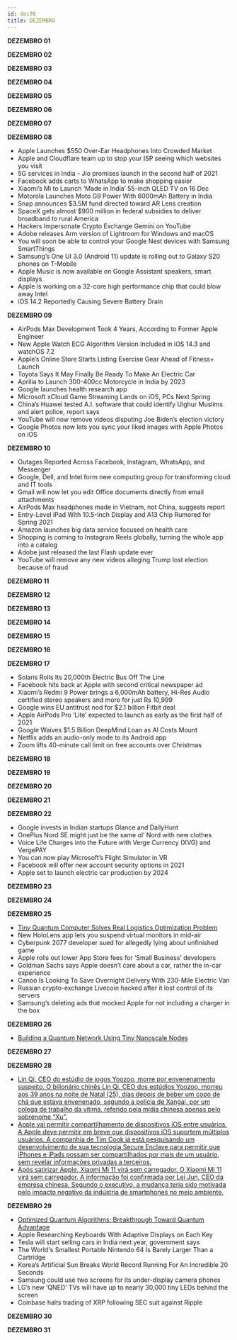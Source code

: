 ```yaml
---
id: doc76
title: DEZEMBRO
---
```


**DEZEMBRO 01**

**DEZEMBRO 02**

**DEZEMBRO 03**

**DEZEMBRO 04**

**DEZEMBRO 05**

**DEZEMBRO 06**

**DEZEMBRO 07**

**DEZEMBRO 08**

- Apple Launches $550 Over-Ear Headphones Into Crowded Market
- Apple and Cloudflare team up to stop your ISP seeing which websites you visit
- 5G services in India - Jio promises launch in the second half of 2021
- Facebook adds carts to WhatsApp to make shopping easier
- Xiaomi’s Mi to Launch ‘Made in India’ 55-inch QLED TV on 16 Dec
- Motorola Launches Moto G9 Power With 6000mAh Battery in India
- Snap announces $3.5M fund directed toward AR Lens creation
- SpaceX gets almost $900 million in federal subsidies to deliver broadband to rural America
- Hackers Impersonate Crypto Exchange Gemini on YouTube
- Adobe releases Arm version of Lightroom for Windows and macOS
- You will soon be able to control your Google Nest devices with Samsung SmartThings
- Samsung’s One UI 3.0 (Android 11) update is rolling out to Galaxy S20 phones on T-Mobile
- Apple Music is now available on Google Assistant speakers, smart displays
- Apple is working on a 32-core high performance chip that could blow away Intel
- iOS 14.2 Reportedly Causing Severe Battery Drain

**DEZEMBRO 09**

- AirPods Max Development Took 4 Years, According to Former Apple Engineer
- New Apple Watch ECG Algorithm Version Included in iOS 14.3 and watchOS 7.2
- Apple’s Online Store Starts Listing Exercise Gear Ahead of Fitness+ Launch
- Toyota Says It May Finally Be Ready To Make An Electric Car
- Aprilia to Launch 300-400cc Motorcycle in India by 2023
- Google launches health research app
- Microsoft xCloud Game Streaming Lands on iOS, PCs Next Spring
- China’s Huawei tested A.I. software that could identify Uighur Muslims and alert police, report says
- YouTube will now remove videos disputing Joe Biden’s election victory
- Google Photos now lets you sync your liked images with Apple Photos on iOS

**DEZEMBRO 10**

- Outages Reported Across Facebook, Instagram, WhatsApp, and Messenger
- Google, Dell, and Intel form new computing group for transforming cloud and IT tools
- Gmail will now let you edit Office documents directly from email attachments
- AirPods Max headphones made in Vietnam, not China, suggests report
- Entry-Level iPad With 10.5-Inch Display and A13 Chip Rumored for Spring 2021
- Amazon launches big data service focused on health care
- Shopping is coming to Instagram Reels globally, turning the whole app into a catalog
- Adobe just released the last Flash update ever
- YouTube will remove any new videos alleging Trump lost election because of fraud

**DEZEMBRO 11**

**DEZEMBRO 12**

**DEZEMBRO 13**

**DEZEMBRO 14**

**DEZEMBRO 15**

**DEZEMBRO 16**

**DEZEMBRO 17**

- Solaris Rolls Its 20,000th Electric Bus Off The Line
- Facebook hits back at Apple with second critical newspaper ad
- Xiaomi’s Redmi 9 Power brings a 6,000mAh battery, Hi-Res Audio certified stereo speakers and more for just Rs 10,999
- Google wins EU antitrust nod for $2.1 billion Fitbit deal
- Apple AirPods Pro ‘Lite’ expected to launch as early as the first half of 2021
- Google Waives $1.5 Billion DeepMind Loan as AI Costs Mount
- Netflix adds an audio-only mode to its Android app
- Zoom lifts 40-minute call limit on free accounts over Christmas

**DEZEMBRO 18**

**DEZEMBRO 19**

**DEZEMBRO 20**

**DEZEMBRO 21**

**DEZEMBRO 22**

- Google invests in Indian startups Glance and DailyHunt
- OnePlus Nord SE might just be the same ol’ Nord with new clothes
- Voice Life Charges into the Future with Verge Currency (XVG) and VergePAY
- You can now play Microsoft’s Flight Simulator in VR
- Facebook will offer new account security options in 2021
- Apple set to launch electric car production by 2024

**DEZEMBRO 23**

**DEZEMBRO 24**

**DEZEMBRO 25**

- [Tiny Quantum Computer Solves Real Logistics Optimization Problem](https://scitechdaily.com/tiny-quantum-computer-solves-real-logistics-optimization-problem/)
- New HoloLens app lets you suspend virtual monitors in mid-air
- Cyberpunk 2077 developer sued for allegedly lying about unfinished game
- Apple rolls out lower App Store fees for ‘Small Business’ developers
- Goldman Sachs says Apple doesn’t care about a car, rather the in-car experience
- Canoo Is Looking To Save Overnight Delivery With 230-Mile Electric Van
- Russian crypto-exchange Livecoin hacked after it lost control of its servers
- Samsung’s deleting ads that mocked Apple for not including a charger in the box

**DEZEMBRO 26**

- [Building a Quantum Network Using Tiny Nanoscale Nodes](https://scitechdaily.com/building-a-quantum-network-using-tiny-nanoscale-nodes/)

**DEZEMBRO 27**

**DEZEMBRO 28**

- [Lin Qi, CEO do estúdio de jogos Yoozoo, morre por envenenamento suspeito. O bilionário chinês Lin Qi, CEO dos estúdios Yoozoo, morreu aos 39 anos na noite de Natal (25), dias depois de beber um copo de chá que estava envenenado, segundo a polícia de Xangai, por um colega de trabalho da vítima, referido pela mídia chinesa apenas pelo sobrenome “Xu”.](https://olhardigital.com.br/2020/12/28/games-e-consoles/lin-qi-ceo-do-estudio-de-jogos-yoozoo-morre-por-envenenamento-suspeito/)
- [Apple vai permitir compartilhamento de dispositivos iOS entre usuários. A Apple deve permitir em breve que dispositivos iOS suportem múltiplos usuários. A companhia de Tim Cook já está pesquisando um desenvolvimento de sua tecnologia Secure Enclave para permitir que iPhones e iPads possam ser compartilhados por mais de um usuário, sem revelar informações privadas a terceiros.](https://olhardigital.com.br/2020/12/28/noticias/apple-vai-permitir-compartilhamento-de-dispositivos-ios-entre-usuarios/)
- [Após satirizar Apple, Xiaomi Mi 11 virá sem carregador. O Xiaomi Mi 11 virá sem carregador. A informação foi confirmada por Lei Jun, CEO da empresa chinesa. Segundo o executivo, a mudança teria sido motivada pelo impacto negativo da indústria de smartphones no meio ambiente.](https://olhardigital.com.br/2020/12/28/noticias/depois-de-tirar-sarro-da-apple-xiaomi-mi-11-vira-sem-carregador/)

**DEZEMBRO 29**

- [Optimized Quantum Algorithms: Breakthrough Toward Quantum Advantage](https://scitechdaily.com/optimized-quantum-algorithms-breakthrough-toward-quantum-advantage/)
- Apple Researching Keyboards With Adaptive Displays on Each Key
- Tesla will start selling cars in India next year, government says
- The World's Smallest Portable Nintendo 64 Is Barely Larger Than a Cartridge
- Korea’s Artificial Sun Breaks World Record Running For An Incredible 20 Seconds
- Samsung could use two screens for its under-display camera phones
- LG’s new ‘QNED’ TVs will have up to nearly 30,000 tiny LEDs behind the screen
- Coinbase halts trading of XRP following SEC suit against Ripple

**DEZEMBRO 30**

**DEZEMBRO 31**

